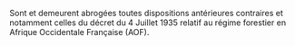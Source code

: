 Sont et demeurent abrogées toutes dispositions
antérieures contraires et notamment celles du décret du 4 Juillet 1935
relatif au régime forestier en Afrique Occidentale Française (AOF).